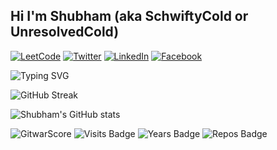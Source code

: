 ## Hi I'm Shubham (aka SchwiftyCold or UnresolvedCold)

[![LeetCode](https://img.shields.io/badge/LeetCode-000000?style=for-the-badge&logo=LeetCode&logoColor=#d16c06)](https://leetcode.com/f20170712/) 
[![Twitter](https://img.shields.io/badge/SchwiftyCold-%231DA1F2.svg?style=for-the-badge&logo=Twitter&logoColor=white)](https://twitter.com/SchwiftyCold) 
[![LinkedIn](https://img.shields.io/badge/linkedin-%230077B5.svg?style=for-the-badge&logo=linkedin&logoColor=white)](www.linkedin.com/in/schwiftycold) 
[![Facebook](https://img.shields.io/badge/Facebook-%231877F2.svg?style=for-the-badge&logo=Facebook&logoColor=white)](https://www.facebook.com/profile.php?id=100020738573243) 

![Typing SVG](https://readme-typing-svg.herokuapp.com?size=24&color=F75000&width=600&lines=Full-Stack+Web+%26+App+Developer;Experienced+AI%2FML+Engineer;Math+and+Electronics+Major;Always+Learning+New+Things;Passionate+about+Coding)

![GitHub Streak](https://github-readme-streak-stats.herokuapp.com?user=UnresolvedCold&theme=dark&date_format=M%20j%5B%2C%20Y%5D)

![Shubham's GitHub stats](https://github-readme-stats.vercel.app/api?username=UnresolvedCold&count_private=true&show_icons=true&theme=dark)

![GitwarScore](https://gitwar.herokuapp.com/badge?username=UnresolvedCold&color=red)
![Visits Badge](https://badges.pufler.dev/visits/UnresolvedCold/UnresolvedCold)
![Years Badge](https://badges.pufler.dev/years/UnresolvedCold)
![Repos Badge](https://badges.pufler.dev/repos/UnresolvedCold)







